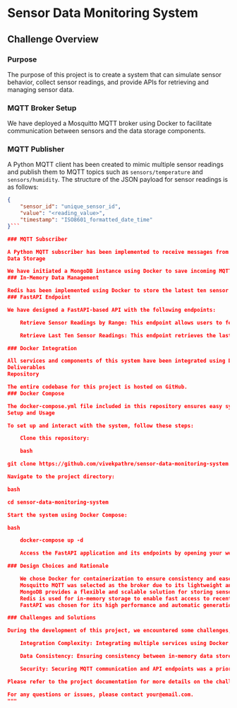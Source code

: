 # Sensor Data Monitoring System

## Challenge Overview

### Purpose

The purpose of this project is to create a system that can simulate sensor behavior, collect sensor readings, and provide APIs for retrieving and managing sensor data.

### MQTT Broker Setup

We have deployed a Mosquitto MQTT broker using Docker to facilitate communication between sensors and the data storage components.

### MQTT Publisher

A Python MQTT client has been created to mimic multiple sensor readings and publish them to MQTT topics such as `sensors/temperature` and `sensors/humidity`. The structure of the JSON payload for sensor readings is as follows:

```json
{
    "sensor_id": "unique_sensor_id",
    "value": "<reading_value>",
    "timestamp": "ISO8601_formatted_date_time"
}```

### MQTT Subscriber

A Python MQTT subscriber has been implemented to receive messages from the MQTT broker and store them in a MongoDB collection for further processing and analysis.
Data Storage

We have initiated a MongoDB instance using Docker to save incoming MQTT messages, providing a robust and scalable data storage solution.
### In-Memory Data Management

Redis has been implemented using Docker to store the latest ten sensor readings in memory, allowing for fast retrieval and real-time analysis of recent data.
### FastAPI Endpoint

We have designed a FastAPI-based API with the following endpoints:

    Retrieve Sensor Readings by Range: This endpoint allows users to fetch sensor readings by specifying a start and end range.

    Retrieve Last Ten Sensor Readings: This endpoint retrieves the last ten sensor readings for a specific sensor.

### Docker Integration

All services and components of this system have been integrated using Docker Compose, making it easy to set up and manage the entire system.
Deliverables
Repository

The entire codebase for this project is hosted on GitHub.
### Docker Compose

The docker-compose.yml file included in this repository ensures easy system setup. It encompasses services for the Python apps (MQTT publisher, subscriber, FastAPI application), Mosquitto MQTT broker, MongoDB, and Redis.
Setup and Usage

To set up and interact with the system, follow these steps:

    Clone this repository:

    bash

git clone https://github.com/vivekpathre/sensor-data-monitoring-system.git

Navigate to the project directory:

bash

cd sensor-data-monitoring-system

Start the system using Docker Compose:

bash

    docker-compose up -d

    Access the FastAPI application and its endpoints by opening your web browser and navigating to http://localhost:8000/docs. You can use the interactive Swagger documentation to explore and interact with the API.

### Design Choices and Rationale

    We chose Docker for containerization to ensure consistency and ease of deployment across different environments.
    Mosquitto MQTT was selected as the broker due to its lightweight and efficient nature.
    MongoDB provides a flexible and scalable solution for storing sensor data.
    Redis is used for in-memory storage to enable fast access to recent sensor readings.
    FastAPI was chosen for its high performance and automatic generation of interactive API documentation using Swagger.

### Challenges and Solutions

During the development of this project, we encountered some challenges, including:

    Integration Complexity: Integrating multiple services using Docker Compose required careful configuration and coordination. We addressed this by thoroughly testing the setup and ensuring proper service intercommunication.

    Data Consistency: Ensuring consistency between in-memory data stored in Redis and data stored in MongoDB was challenging. We implemented data synchronization mechanisms to address this issue.

    Security: Securing MQTT communication and API endpoints was a priority. We implemented authentication and encryption to protect data in transit.

Please refer to the project documentation for more details on the challenges faced and their respective solutions.

For any questions or issues, please contact your@email.com.
"""
